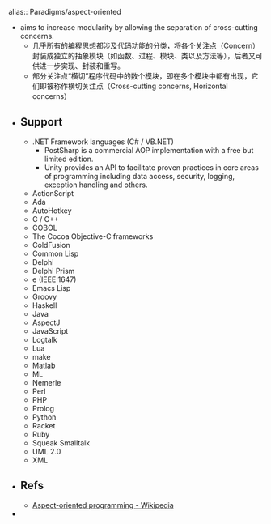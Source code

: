 alias:: Paradigms/aspect-oriented
- aims to increase modularity by allowing the separation of cross-cutting concerns.
  - 几乎所有的编程思想都涉及代码功能的分类，将各个关注点（Concern）封装成独立的抽象模块（如函数、过程、模块、类以及方法等），后者又可供进一步实现、封装和重写。
  - 部分关注点“横切”程序代码中的数个模块，即在多个模块中都有出现，它们即被称作横切关注点（Cross-cutting concerns, Horizontal concerns）
- ## Support
  - .NET Framework languages (C# / VB.NET)
    - PostSharp is a commercial AOP implementation with a free but limited edition.
    - Unity provides an API to facilitate proven practices in core areas of programming including data access, security, logging, exception handling and others.
  - ActionScript
  - Ada
  - AutoHotkey
  - C / C++
  - COBOL
  - The Cocoa Objective-C frameworks
  - ColdFusion
  - Common Lisp
  - Delphi
  - Delphi Prism
  - e (IEEE 1647)
  - Emacs Lisp
  - Groovy
  - Haskell
  - Java
  - AspectJ
  - JavaScript
  - Logtalk
  - Lua
  - make
  - Matlab
  - ML
  - Nemerle
  - Perl
  - PHP
  - Prolog
  - Python
  - Racket
  - Ruby
  - Squeak Smalltalk
  - UML 2.0
  - XML
- ## Refs
  - [Aspect-oriented programming - Wikipedia](https://en.wikipedia.org/wiki/Aspect-oriented_programming#Comparison_to_other_programming_paradigms)
-